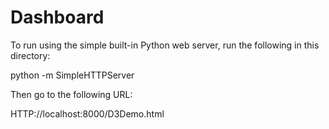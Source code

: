 

Dashboard
=========


To run using the simple built-in Python web server, run the following in this directory:


python -m SimpleHTTPServer


Then go to the following URL:

HTTP://localhost:8000/D3Demo.html


